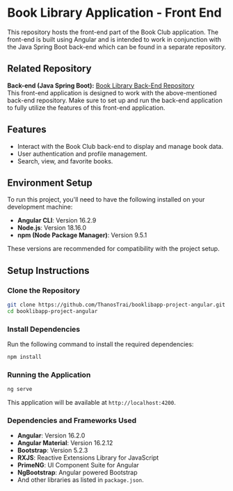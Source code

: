 # Book Library Application - Front End

This repository hosts the front-end part of the Book Club application. The front-end is built using Angular and is intended to work in conjunction with the Java Spring Boot back-end which can be found
in a separate repository.

## Related Repository
**Back-end (Java Spring Boot):** [Book Library Back-End Repository](https://github.com/ThanosTrai/booklibapp-project-springboot)<br>
This front-end application is designed to work with the above-mentioned back-end repository. Make sure to set up and run the back-end application to fully utilize the features of this front-end application.

## Features

- Interact with the Book Club back-end to display and manage book data.
- User authentication and profile management.
- Search, view, and favorite books.

## Environment Setup

To run this project, you'll need to have the following installed on your development machine:

- **Angular CLI**: Version 16.2.9
- **Node.js**: Version 18.16.0
- **npm (Node Package Manager)**: Version 9.5.1

These versions are recommended for compatibility with the project setup.


## Setup Instructions

### Clone the Repository

```bash
git clone https://github.com/ThanosTrai/booklibapp-project-angular.git
cd booklibapp-project-angular
```

### Install Dependencies
Run the following command to install the required dependencies:

```bash
npm install
```

### Running the Application

```bash
ng serve
```
This application will be available at `http://localhost:4200`.

### Dependencies and Frameworks Used

- **Angular**: Version 16.2.0
- **Angular Material**: Version 16.2.12
- **Bootstrap**: Version 5.2.3
- **RXJS**: Reactive Extensions Library for JavaScript
- **PrimeNG**: UI Component Suite for Angular
- **NgBootstrap**: Angular powered Bootstrap
- And other libraries as listed in `package.json`.
